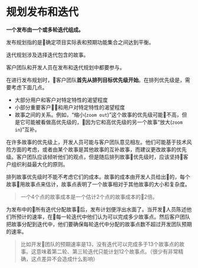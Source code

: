 # 规划发布和迭代

**一个发布由一个或多轮迭代组成。**

发布规划指的是确定项目实际表和预期功能集合之间达到平衡。

迭代规划涉及选择迭代包含的故事。

客户团队和开发人员在发布和迭代规划中都要参与。

在进行发布规划时，客户团队**首先从排列目标优先级开始**。在排列优先级是，需要考虑下面几点。

- 大部分用户和客户对特定特性的渴望程度
- 小部分重要客户和用户对特定特性的渴望程度
- 故事之间的关系。例如，“缩小(`zoom out`)”这个故事的优先级可能不高，但是它可能被看做高优先级的，因为它和高优先级的另一个故事“放大(`zoom in`)”互补。

在许多故事的优先级上，开发人员可能与客户团队意见相左。他们可能基于技术风险方面的考虑，或者由某个故事是其他故事的互补故事，而建议更改故事的优先级。客户团队应该倾听他们的观点，但是随后排列故事优先级时，应该坚持客户组织利益最大化的原则。

排列故事优先级时不能不考虑它们的成本。故事的成本由开发人员给出的，每个故事用故事点来估计，故事点表明了一个故事相对于其他故事的大小和复杂度。

> 一个4个点的故事成本是一个估计2个点的故事成本的2倍。

为发布中的所有迭代分配故事后，发布计划便浮出水面了。当开发人员陈述他们所预计的速率，在每一轮迭代中他们认为可以完成多少故事点。然后客户团队把故事分配到迭代中，他们要确保每轮迭代中分配的故事点数不超过开发团队预期的速率。

> 比如开发团队的预期速率是13，没有迭代可以完成多于13个故事点的故事。这意味着第二轮、第三轮迭代只能计划12个故事点。（很少有非常精确，这点差异不会造成什么影响）